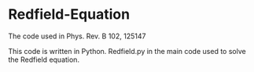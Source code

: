 # Redfield-Equation
The code used in Phys. Rev. B 102, 125147

This code is written in Python.
Redfield.py in the main code used to solve the Redfield equation.
